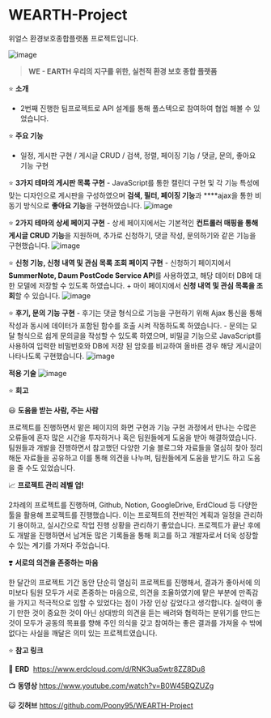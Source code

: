 # WEARTH-Project
위얼스 환경보호종합플랫폼 프로젝트입니다.

![image](https://github.com/Poony95/WEARTH-Project/assets/110014259/6cd54993-73ab-4159-be07-06783ef9207a)


> **WE - EARTH 
우리의 지구를 위한, 실천적 환경 보호 종합 플랫폼**
> 

⭐ **소개**

- 2번째 진행한 팀프로젝트로 API 설계를 통해 풀스텍으로 참여하여 협업 해볼 수 있었습니다.

⭐ **주요 기능**
- 일정, 게시판 구현 / 게시글 CRUD / 검색, 정렬, 페이징 기능 / 댓글, 문의, 좋아요 기능 구현


⭐ **3가지 테마의 게시판 목록 구현**
    - JavaScript를 통한 캘린더 구현 및 각 기능 특성에 맞는 디자인으로 게시판을 구성하였으며 **검색, 필터, 페이징 기능**과 ****ajax을 통한 비동기 방식으로 **좋아요 기능**을 구현하였습니다.
    ![image](https://github.com/Poony95/WEARTH-Project/assets/110014259/1908d999-a5d6-4c33-bd12-c709f9349260)



⭐ **2가지 테마의 상세 페이지 구현**
    - 상세 페이지에서는 기본적인 **컨트롤러 매핑을 통해 게시글 CRUD 기능**을 지원하며, 추가로 신청하기, 댓글 작성, 문의하기와 같은 기능을 구현했습니다.
    ![image](https://github.com/Poony95/WEARTH-Project/assets/110014259/0e04e476-c7ee-4f1e-80d5-a3d242c94985)



⭐ **신청 기능, 신청 내역 및 관심 목록 조회 페이지 구현**
    - 신청하기 페이지에서 **SummerNote, Daum PostCode Service API**를 사용하였고, 해당 데이터 DB에 대한 모델에 저장할 수 있도록 하였습니다.
      + 마이 페이지에서 **신청 내역 및 관심 목록을 조회**할 수 있습니다.
    ![image](https://github.com/Poony95/WEARTH-Project/assets/110014259/43c677a0-256c-4b9e-936d-6d668cf07c3c)



⭐ **후기, 문의 기능 구현**
    - 후기는 댓글 형식으로 기능을 구현하기 위해 Ajax 통신을 통해 작성과 동시에 데이터가 포함된 함수를 호출 시켜 작동하도록 하였습니다.
    - 문의는 모달 형식으로 쉽게 문의글을 작성할 수 있도록 하였으며, 비밀글 기능으로 JavaScript를 사용하여 입력한 비밀번호와 DB에 저장 된 암호를 비교하여 올바른 경우 해당 게시글이 나타나도록 구현했습니다.
    ![image](https://github.com/Poony95/WEARTH-Project/assets/110014259/2562c53f-f48c-486b-bf93-fd5f8207f5c3)



**적용 기술**
![image](https://github.com/Poony95/WEARTH-Project/assets/110014259/99d7da11-9185-4919-9c29-dd70ff3e9c6b)


⭐ **회고**

😃 **도움을 받는 사람, 주는 사람** 

 프로젝트를 진행하면서 맡은 페이지의 화면 구현과 기능 구현 과정에서 만나는 수많은 오류들에 혼자 많은 시간을 투자하거나 혹은 팀원들에게 도움을 받아 해결하였습니다. 팀원들과 개발을 진행하면서 참고했던 다양한 기술 블로그와 자료들을 열심히 찾아 정리해둔 자료들을 공유하고 이를 통해 의견을 나누며, 팀원들에게 도움을 받기도 하고 도움을 줄 수도 있었습니다.

📈 **프로젝트 관리 레벨 업!**

2차례의 프로젝트를 진행하며, Github, Notion, GoogleDrive, ErdCloud 등 다양한 툴을 활용해 프로젝트를 진행했습니다. 이는 프로젝트의 전반적인 계획과 일정을 관리하기 용이하고, 실시간으로 작업 진행 상황을 관리하기 좋았습니다. 프로젝트가 끝난 후에도 개발을 진행하면서 남겨둔 많은 기록들을 통해 회고를 하고 개발자로서 더욱 성장할 수 있는 계기를 가져다 주었습니다. 

❣️ **서로의 의견을 존중하는 마음**

한 달간의 프로젝트 기간 동안 단순히 열심히 프로젝트를 진행해서, 결과가 좋아서에 의미보다 팀원 모두가 서로 존중하는 마음으로, 의견을 조율하였기에 맡은 부분에 만족감을 가지고 적극적으로 임할 수 있었다는 점이 가장 인상 깊었다고 생각합니다. 실력이 좋기 만한 것이 중요한 것이 아닌 상대방의 의견을 듣는 배려와 협력하는 분위기를 만드는 것이 모두가 공동의 목표를 향해 주인 의식을 갖고 참여하는 좋은 결과를 가져올 수 밖에 없다는 사실을 깨달은 의미 있는 프로젝트였습니다.

⭐ **참고 링크**

💭 **ERD**       https://www.erdcloud.com/d/RNK3ua5wtr8ZZ8Du8

📺 **동영상**   https://www.youtube.com/watch?v=B0W45BQZUZg

😺 **깃허브**   https://github.com/Poony95/WEARTH-Project
